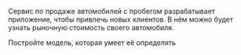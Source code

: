 Сервис по продаже автомобилей с пробегом разрабатывает приложение, чтобы привлечь новых клиентов. В нём можно будет узнать рыночную стоимость своего автомобиля. 

Постройте модель, которая умеет её определять
